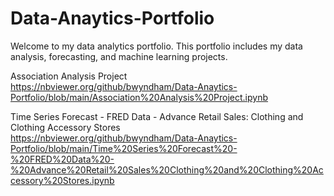 # Data-Anaytics-Portfolio
Welcome to my data analytics portfolio. This portfolio includes my data analysis, forecasting, and machine learning projects.

Association Analysis Project
<br>https://nbviewer.org/github/bwyndham/Data-Anaytics-Portfolio/blob/main/Association%20Analysis%20Project.ipynb

Time Series Forecast - FRED Data - Advance Retail Sales: Clothing and Clothing Accessory Stores
<br>https://nbviewer.org/github/bwyndham/Data-Anaytics-Portfolio/blob/main/Time%20Series%20Forecast%20-%20FRED%20Data%20-%20Advance%20Retail%20Sales%20Clothing%20and%20Clothing%20Accessory%20Stores.ipynb
